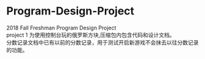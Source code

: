 # Program-Design-Project
2018 Fall Freshman Program Design Project  
project 1 为使用控制台玩的俄罗斯方块,压缩包内包含代码和设计文档。  
分数记录文档中已有以前的分数记录，用于测试开启新游戏不会抹去以往分数记录的功能。
